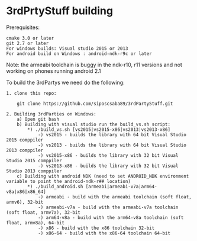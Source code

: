 # 3rdPrtyStuff building

Prerequisites: 

	cmake 3.0 or later
	git 2.7 or later
	For windows builds: Visual studio 2015 or 2013
	For android build on Windows : android-ndk-r9c or later

Note: the armeabi toolchain is buggy in the ndk-r10, r11 versions and not working on phones
	running android 2.1

To build the 3rdPartys we need do the following:

	1. clone this repo:
	
		git clone https://github.com/siposcsaba89/3rdPartyStuff.git
		
	2. Building 3rdParties on Windows:
		a) Open git bash
		b) Building with visual studio run the build_vs.sh script:
			*) ./build_vs.sh [vs2015|vs2015-x86|vs2013|vs2013-x86]
				-) vs2015 - builds the library with 64 bit Visual Studio 2015 comppiler
				-) vs2013 - builds the library with 64 bit Visual Studio 2013 comppiler
				-) vs2015-x86 - builds the library with 32 bit Visual Studio 2015 comppiler
				-) vs2013-x86 - builds the library with 32 bit Visual Studio 2013 comppiler
		c) Building with android NDK (need to set ANDROID_NDK environment variable to point the android-ndk-r## location)
			*) ./build_android.sh [armeabi|armeabi-v7a|arm64-v8a|x86|x86_64]
				-) armeabi - build with the armeabi toolchain (soft float, armv6), 32-bit
				-) armeabi-v7a - build with the armeabi-v7a toolchain (soft float, armv7a), 32-bit
				-) arm64-v8a - build with the arm64-v8a toolchain (soft float, armv8a), 64-bit
				-) x86 - build with the x86 toolchain 32-bit
				-) x86-64 - build with the x86-64 toolchain 64-bit
